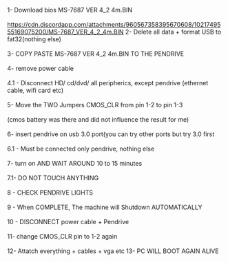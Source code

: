 1- Download bios MS-7687 VER 4_2  4m.BIN<br><br> https://cdn.discordapp.com/attachments/960567358395670608/1021749555169075200/MS-7687_VER_4_2_4m.BIN 
2- Delete all data + format USB to fat32(nothing else)<br><br>
3- COPY PASTE MS-7687 VER 4_2  4m.BIN TO THE PENDRIVE<br><br>
4- remove power cable<br><br>
4.1 - Disconnect HD/ cd/dvd/ all peripherics, except pendrive (ethernet cable, wifi card etc)<br><br>
5- Move the TWO Jumpers CMOS_CLR from pin 1-2 to pin 1-3<br><br>(cmos battery was there and did not influence the result for me)<br><br>
6- insert pendrive on usb 3.0 port(you can try other ports but try 3.0 first <br><br>
6.1 - Must be connected only pendrive, nothing else<br><br>
7- turn on AND WAIT AROUND 10 to 15 minutes<br><br>
7.1- DO NOT TOUCH ANYTHING<br><br>
8 - CHECK PENDRIVE LIGHTS<br><br>
9 - When COMPLETE, The machine will Shutdown AUTOMATICALLY <br><br>
10 - DISCONNECT  power cable + Pendrive <br><br>
11- change CMOS_CLR pin to 1-2 again <br><br>
12- Attatch everything + cables + vga etc
13- PC WILL BOOT AGAIN ALIVE
